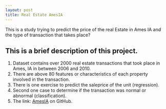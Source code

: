 ```yaml
---
layout: post
title: Real Estate AmesIA
---
```

This is a study trying to predict the price of the real Estate in Ames IA and the type of transaction that takes place?

## This is a brief description of this project.
  1. Dataset contains over 2000 real estate transactions that took place in Ames, IA in between 2006 and 2010.
  2. There are above 80 features or characteristics of each property involved in the transaction.
  3. There is one exercise to predict the saleprice of the unit (regression).
  4. Second one case to determine if the transaction was normal or abnormal (classification).
  5. The link: [AmesIA](https://github.com/AlexChicote/AmesIA) on GitHub.
  
